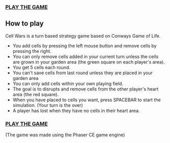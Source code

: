 ### [PLAY THE GAME](https://nilasrd.github.io/Cell-Wars/Game%20of%20Life%20Wars/index.html)

## How to play
Cell Wars is a turn based strategy game based on Conways Game of Life. 
- You add cells by pressing the left mouse button and remove cells by pressing the right. 
- You can only remove cells added in your current turn unless the cells are grown in your garden area (the green square on each player's area). 
- You get 5 cells each round.
- You can't save cells from last round unless they are placed in your garden area
- You can only add cells within your own playing field. 
- The goal is to disrupts and remove cells from the other player's heart area (the red square).
- When you have placed to cells you want, press SPACEBAR to start the simulation. (Your turn is the over)
- A player has lost when they have no cells in their heart area.

### [PLAY THE GAME](https://nilasrd.github.io/Cell-Wars/Game%20of%20Life%20Wars/index.html)

(The game was made using the Phaser CE game engine)


